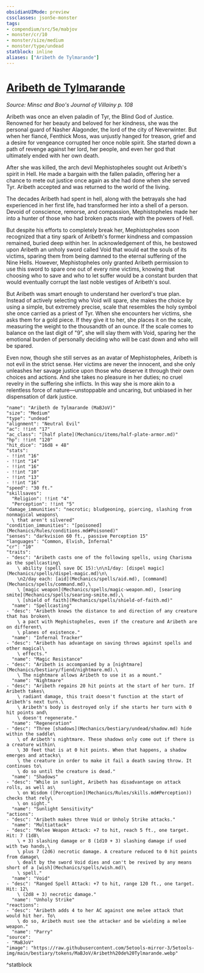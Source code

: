 ```yaml
---
obsidianUIMode: preview
cssclasses: json5e-monster
tags:
- compendium/src/5e/mabjov
- monster/cr/10
- monster/size/medium
- monster/type/undead
statblock: inline
aliases: ["Aribeth de Tylmarande"]
---
```

# [Aribeth de Tylmarande](Mechanics\bestiary\npc/aribeth-de-tylmarande-mabjov.md)
*Source: Minsc and Boo's Journal of Villainy p. 108*  

Aribeth was once an elven paladin of Tyr, the Blind God of Justice. Renowned for her beauty and beloved for her kindness, she was the personal guard of Nasher Alagonder, the lord of the city of Neverwinter. But when her fiancé, Fenthick Moss, was unjustly hanged for treason, grief and a desire for vengeance corrupted her once noble spirit. She started down a path of revenge against her lord, her people, and even her god that ultimately ended with her own death.

After she was killed, the arch devil Mephistopheles sought out Aribeth's spirit in Hell. He made a bargain with the fallen paladin, offering her a chance to mete out justice once again as she had done when she served Tyr. Aribeth accepted and was returned to the world of the living.

The decades Aribeth had spent in hell, along with the betrayals she had experienced in her first life, had transformed her into a shell of a person. Devoid of conscience, remorse, and compassion, Mephistopheles made her into a hunter of those who had broken pacts made with the powers of Hell.

But despite his efforts to completely break her, Mephistopheles soon recognized that a tiny spark of Aribeth's former kindness and compassion remained, buried deep within her. In acknowledgement of this, he bestowed upon Aribeth an unholy sword called Void that would eat the souls of its victims, sparing them from being damned to the eternal suffering of the Nine Hells. However, Mephistopheles only granted Aribeth permission to use this sword to spare one out of every nine victims, knowing that choosing who to save and who to let suffer would be a constant burden that would eventually corrupt the last noble vestiges of Aribeth's soul.

But Aribeth was smart enough to understand her overlord's true plan. Instead of actively selecting who Void will spare, she makes the choice by using a simple, but extremely precise, scale that resembles the holy symbol she once carried as a priest of Tyr. When she encounters her victims, she asks them for a gold piece. If they give it to her, she places it on the scale, measuring the weight to the thousandth of an ounce. If the scale comes to balance on the last digit of "9", she will slay them with Void, sparing her the emotional burden of personally deciding who will be cast down and who will be spared.

Even now, though she still serves as an avatar of Mephistopheles, Aribeth is not evil in the strict sense. Her victims are never the innocent, and she only unleashes her savage justice upon those who deserve it through their own choices and actions. And she takes no pleasure in her duties; no cruel revelry in the suffering she inflicts. In this way she is more akin to a relentless force of nature—unstoppable and uncaring, but unbiased in her dispensation of dark justice.

```statblock
"name": "Aribeth de Tylmarande (MaBJoV)"
"size": "Medium"
"type": "undead"
"alignment": "Neutral Evil"
"ac": !!int "17"
"ac_class": "[half plate](Mechanics/items/half-plate-armor.md)"
"hp": !!int "120"
"hit_dice": "16d8 + 48"
"stats":
- !!int "16"
- !!int "14"
- !!int "16"
- !!int "10"
- !!int "13"
- !!int "16"
"speed": "30 ft."
"skillsaves":
  "Religion": !!int "4"
  "Perception": !!int "5"
"damage_immunities": "necrotic; bludgeoning, piercing, slashing from nonmagical weapons\
  \ that aren't silvered"
"condition_immunities": "[poisoned](Mechanics/Rules/conditions.md#Poisoned)"
"senses": "darkvision 60 ft., passive Perception 15"
"languages": "Common, Elvish, Infernal"
"cr": "10"
"traits":
- "desc": "Aribeth casts one of the following spells, using Charisma as the spellcasting\
    \ ability (spell save DC 15):\n\n1/day: [dispel magic](Mechanics/spells/dispel-magic.md)\n\
    \n2/day each: [aid](Mechanics/spells/aid.md), [command](Mechanics/spells/command.md),\
    \ [magic weapon](Mechanics/spells/magic-weapon.md), [searing smite](Mechanics/spells/searing-smite.md),\
    \ [shield of faith](Mechanics/spells/shield-of-faith.md)"
  "name": "Spellcasting"
- "desc": "Aribeth knows the distance to and direction of any creature that has broken\
    \ a pact with Mephistopheles, even if the creature and Aribeth are on different\
    \ planes of existence."
  "name": "Infernal Tracker"
- "desc": "Aribeth has advantage on saving throws against spells and other magical\
    \ effects."
  "name": "Magic Resistance"
- "desc": "Aribeth is accompanied by a [nightmare](Mechanics/bestiary/fiend/nightmare.md).\
    \ The nightmare allows Aribeth to use it as a mount."
  "name": "Nightmare"
- "desc": "Aribeth regains 20 hit points at the start of her turn. If Aribeth takes\
    \ radiant damage, this trait doesn't function at the start of Aribeth's next turn.\
    \ Aribeth's body is destroyed only if she starts her turn with 0 hit points and\
    \ doesn't regenerate."
  "name": "Regeneration"
- "desc": "Three [shadows](Mechanics/bestiary/undead/shadow.md) hide within the saddle\
    \ of Aribeth's nightmare. These shadows only come out if there is a creature within\
    \ 30 feet that is at 0 hit points. When that happens, a shadow emerges and attacks\
    \ the creature in order to make it fail a death saving throw. It continues to\
    \ do so until the creature is dead."
  "name": "Shadows"
- "desc": "While in sunlight, Aribeth has disadvantage on attack rolls, as well as\
    \ on Wisdom ([Perception](Mechanics/Rules/skills.md#Perception)) checks that rely\
    \ on sight."
  "name": "Sunlight Sensitivity"
"actions":
- "desc": "Aribeth makes three Void or Unholy Strike attacks."
  "name": "Multiattack"
- "desc": "Melee Weapon Attack: +7 to hit, reach 5 ft., one target. Hit: 7 (1d8\
    \ + 3) slashing damage or 8 (1d10 + 3) slashing damage if used with two hands,\
    \ plus 7 (2d6) necrotic damage. A creature reduced to 0 hit points from damage\
    \ dealt by the sword Void dies and can't be revived by any means short of a [wish](Mechanics/spells/wish.md)\
    \ spell."
  "name": "Void"
- "desc": "Ranged Spell Attack: +7 to hit, range 120 ft., one target. Hit: 12\
    \ (2d8 + 3) necrotic damage."
  "name": "Unholy Strike"
"reactions":
- "desc": "Aribeth adds 4 to her AC against one melee attack that would hit her. To\
    \ do so, Aribeth must see the attacker and be wielding a melee weapon."
  "name": "Parry"
"source":
- "MaBJoV"
"image": "https://raw.githubusercontent.com/5etools-mirror-3/5etools-img/main/bestiary/tokens/MaBJoV/Aribeth%20de%20Tylmarande.webp"
```
^statblock